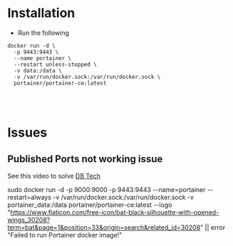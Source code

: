 # Installation

- Run the following

```
docker run -d \
  -p 9443:9443 \
  --name portainer \
  --restart unless-stopped \
  -v data:/data \
  -v /var/run/docker.sock:/var/run/docker.sock \
  portainer/portainer-ce:latest
```

<br>
<br>

# Issues

## Published Ports not working issue

See this video to solve [DB Tech](https://www.youtube.com/watch?v=q6PimerKycI&ab_channel=DBTech)

sudo docker run -d -p 9000:9000 -p 9443:9443 --name=portainer --restart=always -v /var/run/docker.sock:/var/run/docker.sock -v portainer_data:/data portainer/portainer-ce:latest --logo "https://www.flaticon.com/free-icon/bat-black-silhouette-with-opened-wings_30208?term=bat&page=1&position=33&origin=search&related_id=30208" || error "Failed to run Portainer docker image!"
